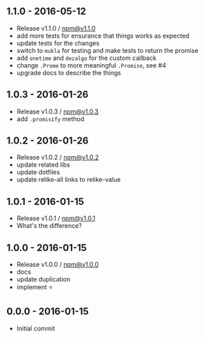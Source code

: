 

## 1.1.0 - 2016-05-12
- Release v1.1.0 / npm@v1.1.0
- add more tests for ensurance that things works as expected
- update tests for the changes
- switch to `mukla` for testing and make tests to return the promise
- add `onetime` and `dezalgo` for the custom callback
- change `.Prome` to more meaningful `.Promise`, see #4
- upgrade docs to describe the things

## 1.0.3 - 2016-01-26
- Release v1.0.3 / npm@v1.0.3
- add `.promisify` method

## 1.0.2 - 2016-01-26
- Release v1.0.2 / npm@v1.0.2
- update related libs
- update dotfiles
- update relike-all links to relike-value

## 1.0.1 - 2016-01-15
- Release v1.0.1 / npm@v1.0.1
- What's the difference?

## 1.0.0 - 2016-01-15
- Release v1.0.0 / npm@v1.0.0
- docs
- update duplication
- implement :star:

## 0.0.0 - 2016-01-15
- Initial commit